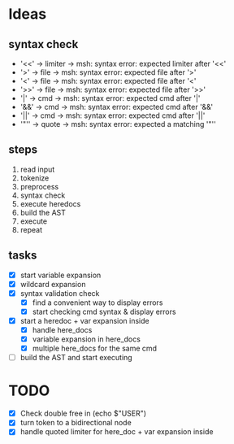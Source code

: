 # Ideas

## syntax check

- '<<'	->	limiter	-> msh: syntax error: expected limiter after '<<'
- '>'	->	file	-> msh: syntax error: expected file after '>'
- '<'	->	file	-> msh: syntax error: expected file after '<'
- '>>'	->	file	-> msh: syntax error: expected file after '>>'
- '|'	->	cmd		-> msh: syntax error: expected cmd after '|'
- '&&'	->	cmd		-> msh: syntax error: expected cmd after '&&'
- '||'	->	cmd		-> msh: syntax error: expected cmd after '||'
- '"''	->	quote	-> msh: syntax error: expected a matching '"''

## steps

1. read input
2. tokenize
3. preprocess
4. syntax check
5. execute heredocs
6. build the AST
7. execute
8. repeat

## tasks

- [x] start variable expansion
- [x] wildcard expansion
- [x] syntax validation check
	- [x] find a convenient way to display errors
	- [x] start checking cmd syntax & display errors
- [x] start a heredoc + var expansion inside
	- [x] handle here_docs
	- [x] variable expansion in here_docs
	- [x] multiple here_docs for the same cmd
- [ ] build the AST and start executing

# TODO
- [x] Check double free in (echo $"USER")
- [x] turn token to a bidirectional node
- [x] handle quoted limiter for here_doc + var expansion inside
